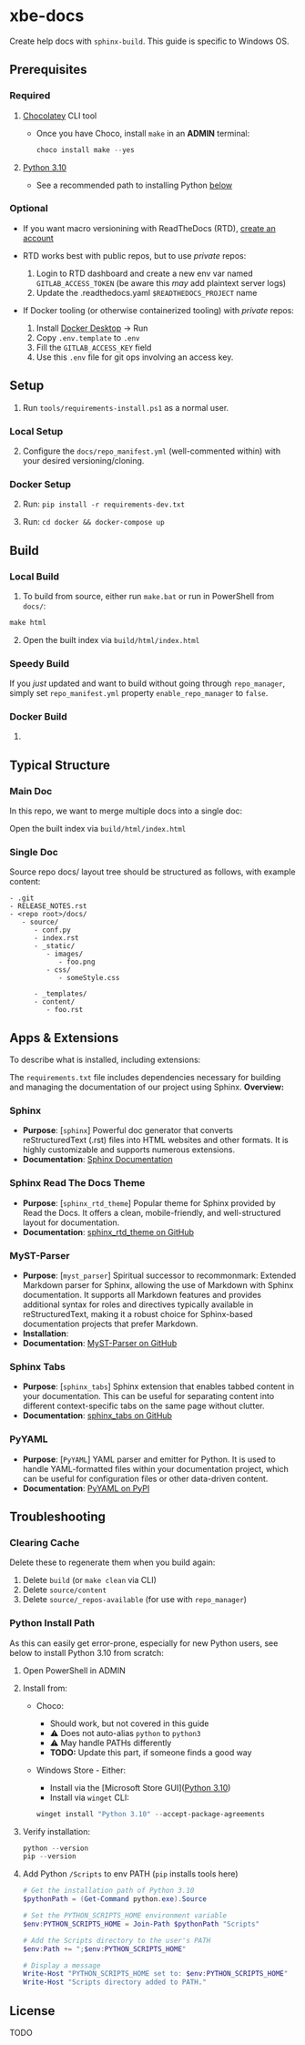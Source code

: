 # xbe-docs

Create help docs with `sphinx-build`. This guide is specific to Windows OS.

## Prerequisites

### Required

1. [Chocolatey](https://chocolatey.org/) CLI tool
	- Once you have Choco, install `make` in an **ADMIN** terminal:
		```powershell
		choco install make --yes
		```

2. [Python 3.10](https://apps.microsoft.com/detail/9pjpw5ldxlz5)
	- See a recommended path to installing Python [below](#python-install-path)

### Optional
	
* If you want macro versionining with ReadTheDocs (RTD), [create an account](https://about.readthedocs.com/?ref=readthedocs.org)

* RTD works best with public repos, but to use _private_ repos:
	1. Login to RTD dashboard and create a new env var named `GITLAB_ACCESS_TOKEN` (be aware this _may_ add plaintext server logs)
	2. Update the .readthedocs.yaml `$READTHEDOCS_PROJECT` name
	
* If Docker tooling (or otherwise containerized tooling) with _private_ repos:
	1. Install [Docker Desktop](https://www.docker.com/products/docker-desktop/) -> Run
	2. Copy `.env.template` to `.env`
	3. Fill the `GITLAB_ACCESS_KEY` field
	4. Use this `.env` file for git ops involving an access key.

## Setup

1. Run `tools/requirements-install.ps1` as a normal user.

### Local Setup

2. Configure the `docs/repo_manifest.yml` (well-commented within) with your desired versioning/cloning.

### Docker Setup
 
2. Run: `pip install -r requirements-dev.txt`

3. Run: `cd docker && docker-compose up`

## Build

### Local Build

1. To build from source, either run `make.bat` or run in PowerShell from `docs/`:

```powershell
make html
```

2. Open the built index via `build/html/index.html`

### Speedy Build

If you _just_ updated and want to build without going through `repo_manager`, simply set `repo_manifest.yml` property `enable_repo_manager` to `false`.

### Docker Build

1. 

## Typical Structure

### Main Doc

In this repo, we want to merge multiple docs into a single doc:

Open the built index via `build/html/index.html`

### Single Doc

Source repo docs/  layout tree should be structured as follows, with example content:

```
- .git
- RELEASE_NOTES.rst
- <repo root>/docs/
   - source/
      - conf.py
      - index.rst
      - _static/
         - images/
            - foo.png
         - css/
            - someStyle.css
         
      - _templates/
      - content/
         - foo.rst 
```

## Apps & Extensions

To describe what is installed, including extensions:

The `requirements.txt` file includes dependencies necessary for building and managing the documentation of our project using Sphinx. **Overview:**

### Sphinx

- **Purpose**: [`sphinx`] Powerful doc generator that converts reStructuredText (.rst) files into HTML websites and other formats. It is highly customizable and supports numerous extensions.
- **Documentation**: [Sphinx Documentation](https://www.sphinx-doc.org/en/master/)

### Sphinx Read The Docs Theme

- **Purpose**: [`sphinx_rtd_theme`] Popular theme for Sphinx provided by Read the Docs. It offers a clean, mobile-friendly, and well-structured layout for documentation.
- **Documentation**: [sphinx_rtd_theme on GitHub](https://github.com/readthedocs/sphinx_rtd_theme)

### MyST-Parser

- **Purpose**: [`myst_parser`] Spiritual successor to recommonmark: Extended Markdown parser for Sphinx, allowing the use of Markdown with Sphinx documentation. It supports all Markdown features and provides additional syntax for roles and directives typically available in reStructuredText, making it a robust choice for Sphinx-based documentation projects that prefer Markdown.
- **Installation**: 
- **Documentation**: [MyST-Parser on GitHub](https://github.com/executablebooks/MyST-Parser)

### Sphinx Tabs

- **Purpose**: [`sphinx_tabs`] Sphinx extension that enables tabbed content in your documentation. This can be useful for separating content into different context-specific tabs on the same page without clutter.
- **Documentation**: [sphinx_tabs on GitHub](https://github.com/djungelorm/sphinx-tabs)

### PyYAML

- **Purpose**: [`PyYAML`] YAML parser and emitter for Python. It is used to handle YAML-formatted files within your documentation project, which can be useful for configuration files or other data-driven content.
- **Documentation**: [PyYAML on PyPI](https://pypi.org/project/PyYAML/)

## Troubleshooting

### Clearing Cache

Delete these to regenerate them when you build again:

1. Delete `build` (or `make clean` via CLI)
2. Delete `source/content`
3. Delete `source/_repos-available` (for use with `repo_manager`)

### Python Install Path

As this can easily get error-prone, especially for new Python users, see below to install Python 3.10 from scratch:

1. Open PowerShell in ADMIN
2. Install from:
	- Choco:
		- Should work, but not covered in this guide
		- ⚠️ Does not auto-alias `python` to `python3`
		- ⚠️ May handle PATHs differently
		- **TODO:** Update this part, if someone finds a good way
		
	- Windows Store - Either:
		- Install via the [Microsoft Store GUI]([Python 3.10](https://apps.microsoft.com/detail/9pjpw5ldxlz5))
		- Install via `winget` CLI:
		```powershell
		winget install "Python 3.10" --accept-package-agreements
		```
	
3. Verify installation:
	```powershell
	python --version
	pip --version
	```
	
4. Add Python `/Scripts` to env PATH (`pip` installs tools here)
	```powershell
	# Get the installation path of Python 3.10
	$pythonPath = (Get-Command python.exe).Source

	# Set the PYTHON_SCRIPTS_HOME environment variable
	$env:PYTHON_SCRIPTS_HOME = Join-Path $pythonPath "Scripts"

	# Add the Scripts directory to the user's PATH
	$env:Path += ";$env:PYTHON_SCRIPTS_HOME"

	# Display a message
	Write-Host "PYTHON_SCRIPTS_HOME set to: $env:PYTHON_SCRIPTS_HOME"
	Write-Host "Scripts directory added to PATH."
	```

## License

TODO
